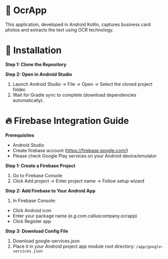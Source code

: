 # 📱 OcrApp
This application, developed in Android Kotlin, captures business card photos and extracts the text using OCR technology.

# 🚀 Installation
**Step 1: Clone the Repository**

**Step 2: Open in Android Studio**
1. Launch Android Studio → File → Open → Select the cloned project folder.
2. Wait for Gradle sync to complete (download dependencies automatically).

# 🔥 Firebase Integration Guide
**Prerequisites**
* Android Studio
* Create firebase account (https://firebase.google.com/)
* Please check Google Play services on your Android device/emulator

**Step 1: Create a Firebase Project**
1. Go to Firebase Console
2. Click Add project → Enter project name → Follow setup wizard

**Step 2: Add Firebase to Your Android App**
1. In Firebase Console:
* Click Android icon
* Enter your package name (e.g.com.calluscompany.ocrapp)
* Click Register app

**Step 3: Download Config File**
1. Download google-services.json
2. Place it in your Android project app module root directory: ```/app/google-services.json```